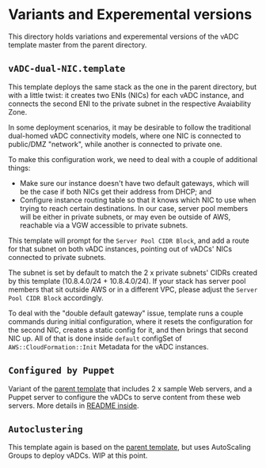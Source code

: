 # Variants and Experemental versions

This directory holds variations and experemental versions of the vADC template master from the parent directory.

## `vADC-dual-NIC.template`

This template deploys the same stack as the one in the parent directory, but with a little twist: it creates two ENIs (NICs) for each vADC instance, and connects the second ENI to the private subnet in the respective Avaiability Zone.

In some deployment scenarios, it may be desirable to follow the traditional dual-homed vADC connectivity models, where one NIC is connected to public/DMZ "network", while another is connected to private one.

To make this configuration work, we need to deal with a couple of additional things:

- Make sure our instance doesn't have two default gateways, which will be the case if both NICs get their address from DHCP; and
- Configure instance routing table so that it knows which NIC to use when trying to reach certain destinations. In our case, server pool members will be either in private subnets, or may even be outside of AWS, reachable via a VGW accessible to private subnets.

This template will prompt for the `Server Pool CIDR Block`, and add a route for that subnet on both vADC instances, pointing out of vADCs' NICs connected to private subnets.

The subnet is set by default to match the 2 x private subnets' CIDRs created by this template (10.8.4.0/24 + 10.8.4.0/24). If your stack has server pool members that sit outside AWS or in a different VPC, please adjust the `Server Pool CIDR Block` accordingly.

To deal with the "double default gateway" issue, template runs a couple commands during initial configuration, where it resets the configuration for the second NIC, creates a static config for it, and then brings that second NIC up. All of that is done inside `default` configSet of `AWS::CloudFormation::Init` Metadata for the vADC instances.

## `Configured by Puppet`

Variant of the [parent template](https://github.com/dkalintsev/Brocade/tree/master/vADC/CloudFormation/Templates) that includes 2 x sample Web servers, and a Puppet server to configure the vADCs to serve content from these web servers. More details in [README inside](https://github.com/dkalintsev/Brocade/tree/master/vADC/CloudFormation/Templates/Variants-and-experimental/Configured-by-Puppet).


## `Autoclustering`

This template again is based on the [parent template](https://github.com/dkalintsev/Brocade/tree/master/vADC/CloudFormation/Templates), but uses AutoScaling Groups to deploy vADCs. WIP at this point.